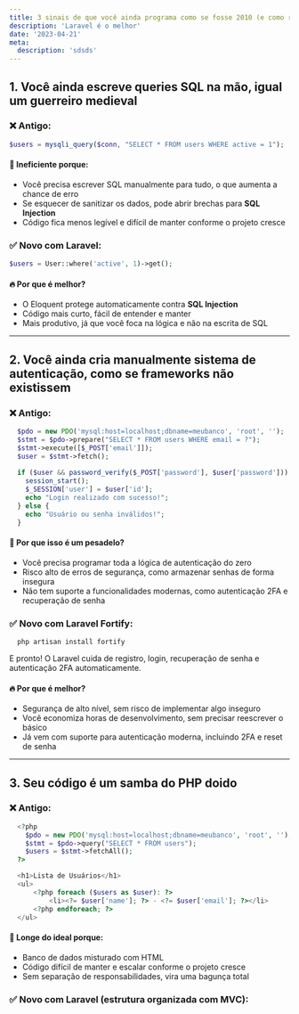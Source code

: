 ```yaml
---
title: 3 sinais de que você ainda programa como se fosse 2010 (e como resolver com Laravel)
description: 'Laravel é o melhor'
date: '2023-04-21'
meta:
  description: 'sdsds'
---
```


## 1. Você ainda escreve queries SQL na mão, igual um guerreiro medieval

### ❌ Antigo:

```php
$users = mysqli_query($conn, "SELECT * FROM users WHERE active = 1");
```

#### 🔻 **Ineficiente porque:**

- Você precisa escrever SQL manualmente para tudo, o que aumenta a chance de erro
- Se esquecer de sanitizar os dados, pode abrir brechas para **SQL Injection**
- Código fica menos legível e difícil de manter conforme o projeto cresce

### ✅ Novo com Laravel:

```php
$users = User::where('active', 1)->get();
```

#### 🔥 **Por que é melhor?**

- O Eloquent protege automaticamente contra **SQL Injection**
- Código mais curto, fácil de entender e manter
- Mais produtivo, já que você foca na lógica e não na escrita de SQL

---

## 2. Você ainda cria manualmente sistema de autenticação, como se frameworks não existissem

### ❌ Antigo:

```php
  $pdo = new PDO('mysql:host=localhost;dbname=meubanco', 'root', '');
  $stmt = $pdo->prepare("SELECT * FROM users WHERE email = ?");
  $stmt->execute([$_POST['email']]);
  $user = $stmt->fetch();
  
  if ($user && password_verify($_POST['password'], $user['password'])) {
    session_start();
    $_SESSION['user'] = $user['id'];
    echo "Login realizado com sucesso!";
  } else {
    echo "Usuário ou senha inválidos!";
  }
```

#### 🔻 **Por que isso é um pesadelo?**

- Você precisa programar toda a lógica de autenticação do zero
- Risco alto de erros de segurança, como armazenar senhas de forma insegura
- Não tem suporte a funcionalidades modernas, como autenticação 2FA e recuperação de senha

### ✅ Novo com Laravel Fortify:

```shell
  php artisan install fortify
```

E pronto! O Laravel cuida de registro, login, recuperação de senha e autenticação 2FA automaticamente.

#### 🔥 **Por que é melhor?**

- Segurança de alto nível, sem risco de implementar algo inseguro
- Você economiza horas de desenvolvimento, sem precisar reescrever o básico
- Já vem com suporte para autenticação moderna, incluindo 2FA e reset de senha

---

## 3. Seu código é um samba do PHP doido

### ❌ Antigo:

```php 
  <?php
    $pdo = new PDO('mysql:host=localhost;dbname=meubanco', 'root', '');
    $stmt = $pdo->query("SELECT * FROM users");
    $users = $stmt->fetchAll();
  ?>

  <h1>Lista de Usuários</h1>
  <ul>
      <?php foreach ($users as $user): ?>
          <li><?= $user['name']; ?> - <?= $user['email']; ?></li>
      <?php endforeach; ?>
  </ul>
```

#### 🔸 **Longe do ideal porque:**

- Banco de dados misturado com HTML
- Código difícil de manter e escalar conforme o projeto cresce
- Sem separação de responsabilidades, vira uma bagunça total

### ✅ Novo com Laravel (estrutura organizada com MVC):
